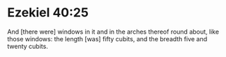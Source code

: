 # Ezekiel 40:25

And [there were] windows in it and in the arches thereof round about, like those windows: the length [was] fifty cubits, and the breadth five and twenty cubits.